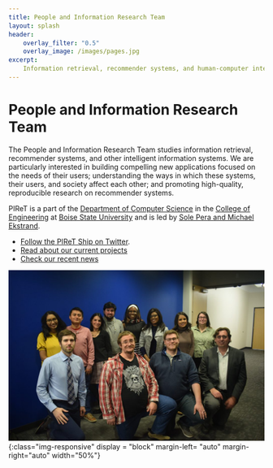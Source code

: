 ```yaml
---
title: People and Information Research Team
layout: splash
header:
    overlay_filter: "0.5"
    overlay_image: /images/pages.jpg
excerpt:
    Information retrieval, recommender systems, and human-computer interaction at Boise State University.
---
```


# People and Information Research Team

The People and Information Research Team studies information retrieval, 
recommender systems, and other intelligent information systems. We are 
particularly interested in building compelling new applications focused on 
the needs of their users; understanding the ways in which these systems, 
their users, and society affect each other; and promoting high-quality, 
reproducible research on recommender systems.


PIReT is a part of the [Department of Computer Science](https://coen.boisestate.edu/cs/) 
in the [College of Engineering](https://coen.boisestate.edu/) at 
[Boise State University](https://www.boisestate.edu/) and is led 
by [Sole Pera and Michael Ekstrand](http://coen.boisestate.edu/piret/people/#faculty).

-   [Follow the PIReT Ship on Twitter](https://twitter.com/intent/follow?screen_name=PIReTship).
-   [Read about our current projects](https://coen.boisestate.edu/piret/projects)
-   [Check our recent news](https://coen.boisestate.edu/piret/category/news/)



![image-title-here](images/piret_group_pic.jpg ){:class="img-responsive" display = "block" margin-left= "auto"
margin-right="auto" width="50%"}

